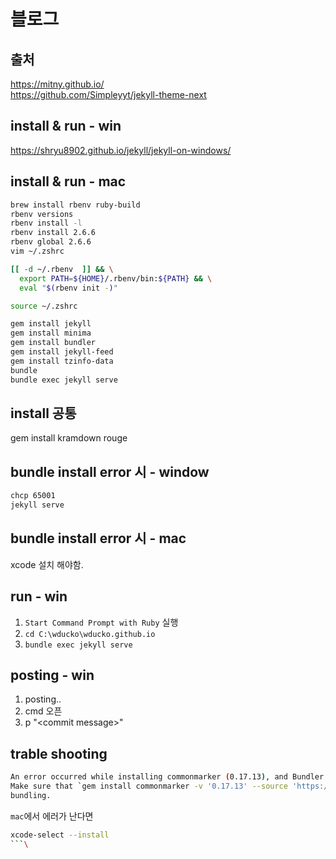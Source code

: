 # 블로그

## 출처
https://mitny.github.io/  
https://github.com/Simpleyyt/jekyll-theme-next  

## install & run - win
https://shryu8902.github.io/jekyll/jekyll-on-windows/

## install & run - mac
```sh
brew install rbenv ruby-build
rbenv versions
rbenv install -l
rbenv install 2.6.6
rbenv global 2.6.6
vim ~/.zshrc

[[ -d ~/.rbenv  ]] && \
  export PATH=${HOME}/.rbenv/bin:${PATH} && \
  eval "$(rbenv init -)"

source ~/.zshrc

gem install jekyll
gem install minima
gem install bundler
gem install jekyll-feed
gem install tzinfo-data
bundle
bundle exec jekyll serve
```

## install 공통
gem install kramdown rouge

## bundle install error 시 - window
```sh
chcp 65001
jekyll serve
```

## bundle install error 시 - mac
xcode 설치 해야함.

## run - win
1. `Start Command Prompt with Ruby` 실행
2. `cd C:\wducko\wducko.github.io`
3. `bundle exec jekyll serve`

## posting - win
1. posting..
2. cmd 오픈
3. p "\<commit message\>"

## trable shooting
```sh
An error occurred while installing commonmarker (0.17.13), and Bundler cannot continue.
Make sure that `gem install commonmarker -v '0.17.13' --source 'https://rubygems.org/'` succeeds before
bundling.
```
`mac`에서 에러가 난다면  
```sh
xcode-select --install
```\